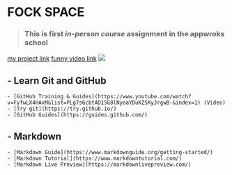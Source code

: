 # FOCK SPACE

>### This is first _in-person course_ assignment in the **appwroks school**

[my project link](https://github.com/fockspaces/Back-End-Class-Batch19/tree/main/students/fock)
[funny video link][link]
![](https://img.alicdn.com/imgextra/i3/3448992437/O1CN013Aidpg1TsBvDztQdh_!!3448992437.png)

[link]:https://www.youtube.com/watch?v=9U-nhRDr59w&ab_channel=Ng%E1%BB%8BchTV

## - Learn Git and GitHub

    - [GitHub Training & Guides](https://www.youtube.com/watch?v=FyfwLX4HAxM&list=PLg7s6cbtAD15G8lNyoaYDuKZSKyJrgwB-&index=1) (Video)
    - [Try git](https://try.github.io/)
    - [GitHub Guides](https://guides.github.com/)

## - Markdown

    - [Markdown Guide](https://www.markdownguide.org/getting-started/)
    - [Markdown Tutorial](https://www.markdowntutorial.com/)
    - [Markdown Live Preview](https://markdownlivepreview.com/)

